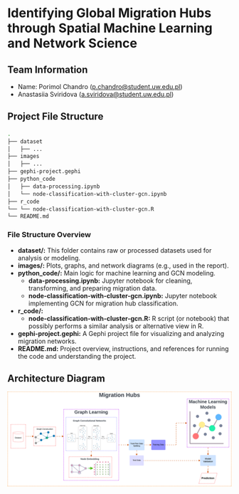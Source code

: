 # Identifying Global Migration Hubs through Spatial Machine Learning and Network Science

## Team Information

- Name: Porimol Chandro (p.chandro@student.uw.edu.pl)
- Anastasiia Sviridova (a.sviridova@student.uw.edu.pl)

## Project File Structure

```bash
.
├── dataset
│   ├── ...
├── images
│   ├── ...
├── gephi-project.gephi
├── python_code
│   ├── data-processing.ipynb
│   └── node-classification-with-cluster-gcn.ipynb
├── r_code
└── └── node-classification-with-cluster-gcn.R
└── README.md
```

### File Structure Overview

- **dataset/:** This folder contains raw or processed datasets used for analysis or modeling.
- **images/:** Plots, graphs, and network diagrams (e.g., used in the report).
- **python_code/:** Main logic for machine learning and GCN modeling.
    - **data-processing.ipynb:** Jupyter notebook for cleaning, transforming, and preparing migration data.
    - **node-classification-with-cluster-gcn.ipynb:** Jupyter notebook implementing GCN for migration hub classification.
- **r_code/:**
    - **node-classification-with-cluster-gcn.R:** R script (or notebook) that possibly performs a similar analysis or alternative view in R.
- **gephi-project.gephi:** A Gephi project file for visualizing and analyzing migration networks.
- **README.md:** Project overview, instructions, and references for running the code and understanding the project.

## Architecture Diagram

![Architecture](images/common_img/migration-hubs.png)
